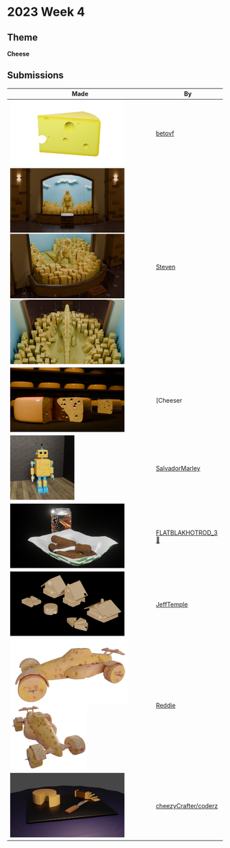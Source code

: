 # 2023 Week 4


## Theme

**Cheese**


## Submissions

| Made | By |
|------|----|
| <img src="./betovf/cheese-with-holes.png" height="150" /> | [betovf](./betovf/) |
| <img src="./Steven/Cheese_-_Render_01.jpg" height="150" /> <img src="./Steven/Cheese_-_Render_02.jpg" height="150" /> <img src="./Steven/Cheese_-_Render_03.jpg" height="150" /> | [Steven](./Steven/) |
| <img src="./Cheeser/Cheese.png" height="150" /> | [Cheeser | 🧀](./Cheeser/) |
| <img src="./SalvadorMarley/cheeseinator_3000.png" height="150" /> | [SalvadorMarley](./SalvadorMarley/) |
| <img src="./FLATBLAKHOTROD_3/Cheese_02.png" height="150" /> | [FLATBLAKHOTROD_3 🧀](./FLATBLAKHOTROD_3/) |
| <img src="./JeffTemple/Cheese_JeffTemple.png" height="150" /> | [JeffTemple](./JeffTemple/) |
| <img src="./Reddie/Reddie_Cheese1.png" height="150" /> <img src="./Reddie/Reddie_Cheese2.png" height="150" /> | [Reddie](./Reddie/) |
| <img src="./cheezyCrafter/cheesePlatter.png" height="150" /> | [cheezyCrafter/coderz](./cheezyCrafter/) |
